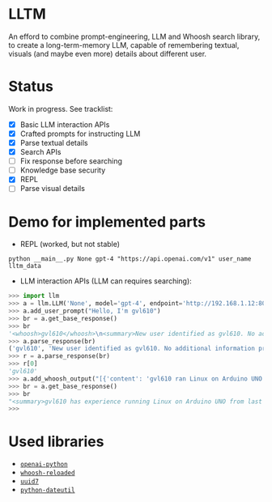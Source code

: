 # LLTM
An efford to combine prompt-engineering, LLM and Whoosh search library, to create a long-term-memory LLM, capable of remembering textual, visuals (and maybe even more) details about different user.

# Status
Work in progress. See tracklist:
- [x] Basic LLM interaction APIs
- [x] Crafted prompts for instructing LLM
- [x] Parse textual details
- [x] Search APIs
- [ ] Fix response before searching
- [ ] Knowledge base security
- [x] REPL
- [ ] Parse visual details

# Demo for implemented parts

- REPL (worked, but not stable)
```
python __main__.py None gpt-4 "https://api.openai.com/v1" user_name lltm_data
```

- LLM interaction APIs (LLM can requires searching):

```python
>>> import llm
>>> a = llm.LLM('None', model='gpt-4', endpoint='http://192.168.1.12:8080/v1')                                                                       
>>> a.add_user_prompt("Hello, I'm gvl610")
>>> br = a.get_base_response()                                                                                                                       
>>> br
'<whoosh>gvl610</whoosh>\n<summary>New user identified as gvl610. No additional information provided yet.</summary>\n<response>Hello gvl610! How can I assist you today?</response>\n'
>>> a.parse_response(br)
('gvl610', 'New user identified as gvl610. No additional information provided yet.', 'Hello gvl610! How can I assist you today?')
>>> r = a.parse_response(br) 
>>> r[0]
'gvl610'
>>> a.add_whoosh_output("[{'content': 'gvl610 ran Linux on Arduino UNO', 'time'='last year'}]")
>>> br = a.get_base_response() 
>>> br
"<summary>gvl610 has experience running Linux on Arduino UNO from last year.</summary>\n<response>That's quite an interesting project, gvl610! Running Linux on an Arduino UNO is no small feat. How has that experience been for you, and what brings you here today?</response>\n"
>>>
```

# Used libraries
- [`openai-python`](https://github.com/openai/openai-python)
- [`whoosh-reloaded`](https://github.com/Sygil-Dev/whoosh-reloaded)
- [`uuid7`](https://github.com/stevesimmons/uuid7)
- [`python-dateutil`](https://github.com/dateutil/dateutil)
